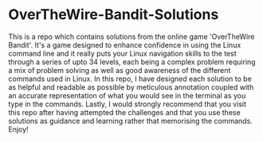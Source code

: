 # OverTheWire-Bandit-Solutions

This is a repo which contains solutions from the online game 'OverTheWire Bandit'. It's a game designed to enhance confidence in using the Linux command line and it really puts your Linux navigation skills to the test through a series of upto 34 levels, each being a complex problem requiring a mix of problem solving as well as good awareness of the different commands used in Linux. In this repo, I have designed each solution to be as helpful and readable as possible by meticulous annotation coupled with an accurate representation of what you would see in the terminal as you type in the commands. Lastly, I would strongly recommend that you visit this repo after having attempted the challenges and that you use these solutions as guidance and learning rather that memorising the commands. Enjoy!
